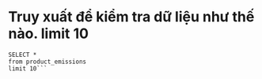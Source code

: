 # Truy xuất để kiểm tra dữ liệu như thế nào. limit 10
```
SELECT *
from product_emissions
limit 10```
